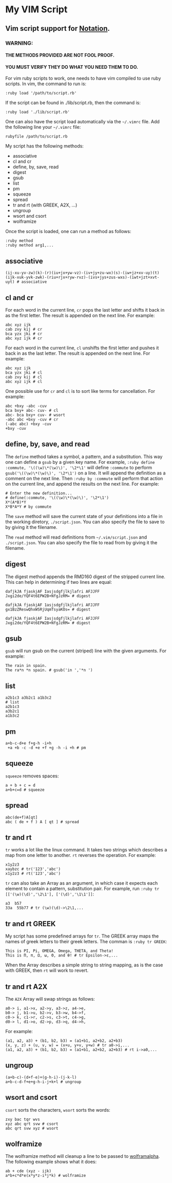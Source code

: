 # My VIM Script
## Vim script support for [Notation](Notation.md).
### WARNING:
#### THE METHODS PROVIDED ARE NOT FOOL PROOF.
#### YOU MUST VERIFY THEY DO WHAT YOU NEED THEM TO DO.

For vim ruby scripts to work,
one needs to have vim compiled to use ruby scripts.
In vim, the command to run is:

    :ruby load '/path/to/script.rb'

If the script can be found in ./lib/script.rb, then the command is:

    :ruby load './lib/script.rb'

One can also have the script load automatically via the `~/.vimrc` file.
Add the following line your `~/.vimrc` file:

    rubyfile /path/to/script.rb

My script has the following methods:

* associative
* cl and cr
* define, by, save, read
* digest
* gsub
* list
* pm
* squeeze
* spread
* tr and rt (with GREEK, A2X, ...)
* ungroup
* wsort and csort
* wolframize

Once the script is loaded, one can run a method as follows:

    :ruby method
    :ruby method arg1,...

## associative

    (ij-xu-yv-zw)(k)-(r)(iu+jx+yw-vz)-(iv+jy+zu-wx)(s)-(iw+jz+xv-uy)(t)
    (ijk-xuk-yvk-zwk)-(riu+rjx+ryw-rvz)-(ivs+jys+zus-wxs)-(iwt+jzt+xvt-uyt) # associative

## cl and cr

For each word in the current line,
`cr` pops the last letter and shifts it back in as the first letter.
The result is appended on the next line.  For example:

    abc xyz ijk
    cab zxy kij # cr
    bca yzx jki # cr
    abc xyz ijk # cr

For each word in the current line,
`cl` unshifts the first letter and pushes it back in as the last letter.
The result is appended on the next line.  For example:

    abc xyz ijk
    bca yzx jki # cl
    cab zxy kij # cl
    abc xyz ijk # cl

One possible use for `cr` and `cl` is to sort like terms for cancellation.
For example:

    abc +bxy -abc -cuv
    bca bxy+ abc- cuv- # cl
    abc- bca bxy+ cuv- # wsort
    -abc abc +bxy -cuv # cr
    (-abc abc) +bxy -cuv
    +bxy -cuv

## define, by, save, and read

The `define` method takes a symbol, a pattern, and a substitution.
This way one can define a `gsub` by a given key name.
For example, `:ruby define :commute, '\((\w)\*(\w)\)', '\2*\1'`
will define `:commute` to perform `gsub('\((\w)\*(\w)\)', '\2*\1')` on a line.
It will append the definition as a comment on the next line.
Then `:ruby by :commute` will perform that action on the current line, and
append the results on the next line.
For example:

    # Enter the new definition...
    # define(:commute, '\((\w)\*(\w)\)', '\2*\1')
    X*(A*B)*Y
    X*B*A*Y # by commute

The `save` method will save the current state of your definitions
into a file in the working diretory, `./script.json`.
You can also specify the file to save to by giving it the filename.

The `read` method will read definitions from `~/.vim/script.json` and `./script.json`.
You can also specify the file to read from by giving it the filename.

## digest

The digest method appends the RMD160 digest of the stripped current line.
This can help in determining if two lines are equal:

    dafjkJA fjaskjAF Iasjsdgfjlkjlafri AFJJFF
    Jxgi2de/YQF4t6EPW2B+NfgJzRM= # digest

    dafjkJA fjaskjAF 1asjsdgfjlkjlafri AFJJFF
    gx1BzZReswQhxWSRjUqmTsyaKOs= # digest

    dafjkJA fjaskjAF Iasjsdgfjlkjlafri AFJJFF
    Jxgi2de/YQF4t6EPW2B+NfgJzRM= # digest

## gsub

`gsub` will run gsub on the current (striped) line with the given arguments.
For example:

    The rain in spain.
    The ra*n *n spain. # gsub('in ','*n ')

## list

    a2b1c3 a3b2c1 a1b3c2
    # list
    a2b1c3
    a3b2c1
    a1b3c2

## pm

    a+b-c-d+e f+g-h -i+h
     +a +b -c -d +e +f +g -h -i +h # pm

## squeeze

`squeeze` removes spaces:

    a + b + c = d
    a+b+c=d # squeeze

## spread

    abc(de+f)A[qt]
    abc ( de + f ) A [ qt ] # spread

## tr and rt

`tr` works a lot like the linux command.
It takes two strings which describes a map from one letter to another.
`rt` reverses the operation.
For example:

    x1y2z3
    xaybzc # tr('123','abc')
    x1y2z3 # rt('123','abc')

`tr` can also take an Array as an argument,
in which case it expects each element to contain a pattern, substitution pair.
For example, run `:ruby tr [['(\w)(\d)','\2\1'], ['(\d)','\1\1']]`:

    a3  b57
    33a  55b77 # tr (\w)(\d)->\2\1,...


## tr and rt GREEK

My script has some predefined arrays for `tr`.
The GREEK array maps the names of greek letters to their greek letters.
The comman is `:ruby tr GREEK`:

    This is PI, Pi, OMEGA, Omega, THETA, and Theta!
    This is Π, π, Ω, ω, Θ, and θ! # tr Epsilon->ε,...

When the Array describes a simple string to string mapping,
as is the case with GREEK, then `rt` will work to revert.

## tr and rt A2X

The `A2X` Array will swap strings as follows:

    a0-> i, a1->x, a2->y, a3->z, a4->e,
    b0-> j, b1->u, b2->v, b3->w, b4->f,
    c0-> k, c1->r, c2->s, c3->t, c4->g,
    d0-> l, d1->o, d2->p, d3->q, d4->h,

For example:

    (a1, a2, a3) + (b1, b2, b3) = (a1+b1, a2+b2, a2+b3)
    (x, y, z) + (u, v, w) = (x+u, y+v, y+w) # tr a0->i,...
    (a1, a2, a3) + (b1, b2, b3) = (a1+b1, a2+b2, a2+b3) # rt i->a0,...

## ungroup

    (a+b-c)-(d+f-e)+(g-h-i)-(j-k-l)
    a+b-c-d-f+e+g-h-i-j+k+l # ungroup

## wsort and csort

`csort` sorts the characters, `wsort` sorts the words:

    zxy bac tqr wvs
    xyz abc qrt svw # csort
    abc qrt svw xyz # wsort

## wolframize

The wolframize method will cleanup a line to be passed to
[wolframalpha](http://www.wolframalpha.com).
The following example shows what it does:

    ab + cde (xyz - ijk)
    a*b+c*d*e(x*y*z-i*j*k) # wolframize

